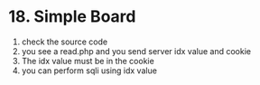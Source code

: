 # 18. Simple Board

1. check the source code
2. you see a read.php and you send server idx value and cookie
3. The idx value must be in the cookie
4. you can perform sqli using idx value